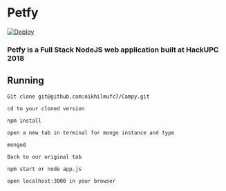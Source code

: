 # Petfy
[![Deploy](https://www.herokucdn.com/deploy/button.svg)](https://heroku.com/deploy)

### Petfy is a Full Stack NodeJS web application built at HackUPC 2018

## Running

```
Git clone git@github.com:nikhilmufc7/Campy.git
```

```
cd to your cloned version
```

```
npm install
```

```
open a new tab in terminal for mongo instance and type

mongod
```

```
Back to our original tab

npm start or node app.js
```

```
open localhost:3000 in your browser
```



